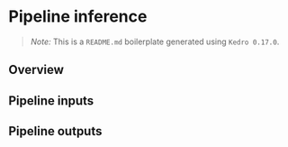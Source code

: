 # Pipeline inference

> *Note:* This is a `README.md` boilerplate generated using `Kedro 0.17.0`.

## Overview

<!---
Please describe your modular pipeline here.
-->

## Pipeline inputs

<!---
The list of pipeline inputs.
-->

## Pipeline outputs

<!---
The list of pipeline outputs.
-->
